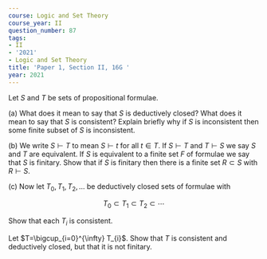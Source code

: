 ```yaml
---
course: Logic and Set Theory
course_year: II
question_number: 87
tags:
- II
- '2021'
- Logic and Set Theory
title: 'Paper 1, Section II, 16G '
year: 2021
---
```




Let $S$ and $T$ be sets of propositional formulae.

(a) What does it mean to say that $S$ is deductively closed? What does it mean to say that $S$ is consistent? Explain briefly why if $S$ is inconsistent then some finite subset of $S$ is inconsistent.

(b) We write $S \vdash T$ to mean $S \vdash t$ for all $t \in T$. If $S \vdash T$ and $T \vdash S$ we say $S$ and $T$ are equivalent. If $S$ is equivalent to a finite set $F$ of formulae we say that $S$ is finitary. Show that if $S$ is finitary then there is a finite set $R \subset S$ with $R \vdash S$.

(c) Now let $T_{0}, T_{1}, T_{2}, \ldots$ be deductively closed sets of formulae with

$$T_{0} \subset T_{1} \subset T_{2} \subset \cdots$$

Show that each $T_{i}$ is consistent.

Let $T=\bigcup_{i=0}^{\infty} T_{i}$. Show that $T$ is consistent and deductively closed, but that it is not finitary.